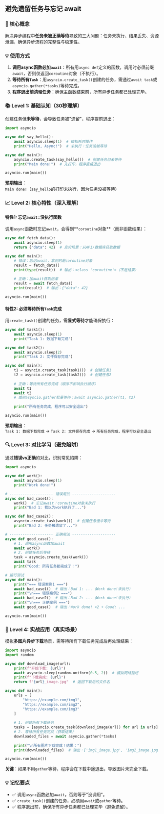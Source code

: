 ## 避免遗留任务与忘记 await

### 🎯 核心概念
解决异步编程中**任务未被正确等待**导致的三大问题：任务未执行、结果丢失、资源泄漏，确保异步流程的完整性与稳定性。


### 💡 使用方式
1. **调用async函数必加`await`**：所有用`async def`定义的函数，调用时必须前缀`await`，否则仅返回`coroutine`对象（不执行）。  
2. **等待所有`Task`**：用`asyncio.create_task()`创建的任务，需通过`await task`或`asyncio.gather(*tasks)`等待完成。  
3. **程序退出前清理任务**：确保主函数结束前，所有异步任务都已处理完毕。


### 📚 Level 1: 基础认知（30秒理解）
创建任务但**未等待**，会导致任务被"遗留"，程序提前退出：
```python
import asyncio

async def say_hello():
    await asyncio.sleep(1)  # 模拟耗时操作
    print("Hello, Async!")  # 未执行：任务没被等待

async def main():
    asyncio.create_task(say_hello())  # 创建任务但未等待
    print("Main done!")  # 先打印，程序直接退出

asyncio.run(main())
```
**预期输出**：  
`Main done!`（`say_hello`的打印未执行，因为任务没被等待）


### 📈 Level 2: 核心特性（深入理解）
#### 特性1: 忘记`await`=没执行函数
调用`async`函数时忘记`await`，会得到**`coroutine`对象**（而非函数结果）：
```python
async def fetch_data():
    await asyncio.sleep(1)
    return {"data": 42}  # 真实场景：从API/数据库获取数据

async def main():
    # 错误：忘记await，拿到的是coroutine对象
    result = fetch_data()
    print(type(result))  # 输出：<class 'coroutine'>（不是结果）
    
    # 正确：加await获取结果
    result = await fetch_data()
    print(result)  # 输出：{"data": 42}

asyncio.run(main())
```


#### 特性2: 必须等待所有`Task`完成
用`create_task()`创建的任务，需**显式等待**才能确保执行：
```python
async def task1():
    await asyncio.sleep(1)
    print("Task 1: 数据下载完成")

async def task2():
    await asyncio.sleep(2)
    print("Task 2: 文件保存完成")

async def main():
    t1 = asyncio.create_task(task1())  # 创建任务1
    t2 = asyncio.create_task(task2())  # 创建任务2
    
    # 正确：等待所有任务完成（顺序不影响执行顺序）
    await t1  
    await t2  
    # 或用asyncio.gather批量等待：await asyncio.gather(t1, t2)
    
    print("所有任务完成，程序可以安全退出")

asyncio.run(main())
```
**预期输出**：  
`Task 1: 数据下载完成` → `Task 2: 文件保存完成` → `所有任务完成，程序可以安全退出`


### 🔍 Level 3: 对比学习（避免陷阱）
通过**错误vs正确**的对比，识别常见陷阱：
```python
import asyncio

async def work():
    await asyncio.sleep(1)
    print("Work done!")

# -------------------- 错误用法 --------------------
async def bad_case1():
    work()  # 忘记await：coroutine对象未执行
    print("Bad 1: 我以为work执行了...")

async def bad_case2():
    asyncio.create_task(work())  # 创建任务但未等待
    print("Bad 2: 任务被遗留了...")

# -------------------- 正确用法 --------------------
async def good_case():
    # 1. 调用async函数加await
    await work()  
    # 2. 创建任务后等待
    task = asyncio.create_task(work())
    await task  
    print("Good: 所有任务都完成了！")

# 运行测试
async def main():
    print("=== 错误案例1 ===")
    await bad_case1()  # 输出：Bad 1: ...（Work done!未执行）
    print("\n=== 错误案例2 ===")
    await bad_case2()  # 输出：Bad 2: ...（Work done!未执行）
    print("\n=== 正确案例 ===")
    await good_case()  # 输出：Work done! ×2 + Good: ...

asyncio.run(main())
```


### 🚀 Level 4: 实战应用（真实场景）
模拟**多图片异步下载**场景，需等待所有下载任务完成后再处理结果：
```python
import asyncio
import random

async def download_image(url):
    print(f"开始下载: {url}")
    await asyncio.sleep(random.uniform(0.5, 2))  # 模拟网络延迟
    print(f"下载完成: {url}")
    return f"{url}_image.jpg"  # 返回下载后的文件名

async def main():
    urls = [
        "https://example.com/img1",
        "https://example.com/img2",
        "https://example.com/img3"
    ]
    
    # 1. 创建所有下载任务
    tasks = [asyncio.create_task(download_image(url)) for url in urls]
    # 2. 等待所有任务完成（获取结果）
    downloaded_files = await asyncio.gather(*tasks)
    
    print("\n所有图片下载完成！结果：")
    print(downloaded_files)  # 输出：['img1_image.jpg', 'img2_image.jpg', 'img3_image.jpg']

asyncio.run(main())
```
**关键**：如果不用`gather`等待，程序会在下载中途退出，导致图片未完全下载。


### 💡 记忆要点
- ✅ 调用`async`函数必加`await`，否则等于"没调用"。  
- ✅ `create_task()`创建的任务，必须用`await`或`gather`等待。  
- ✅ 程序退出前，确保所有异步任务都已处理完毕（避免遗留）。